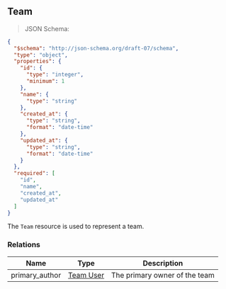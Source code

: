 ## Team

> JSON Schema:

```json
{
  "$schema": "http://json-schema.org/draft-07/schema",
  "type": "object",
  "properties": {
    "id": {
      "type": "integer",
      "minimum": 1
    },
    "name": {
      "type": "string"
    },
    "created_at": {
      "type": "string",
      "format": "date-time"
    },
    "updated_at": {
      "type": "string",
      "format": "date-time"
    }
  },
  "required": [
    "id",
    "name",
    "created_at",
    "updated_at"
  ]
}
```

The `Team` resource is used to represent a team.

### Relations
Name | Type | Description
---- | ---- | -----------
primary_author | [Team User](#resource-types-team-user) | The primary owner of the team
